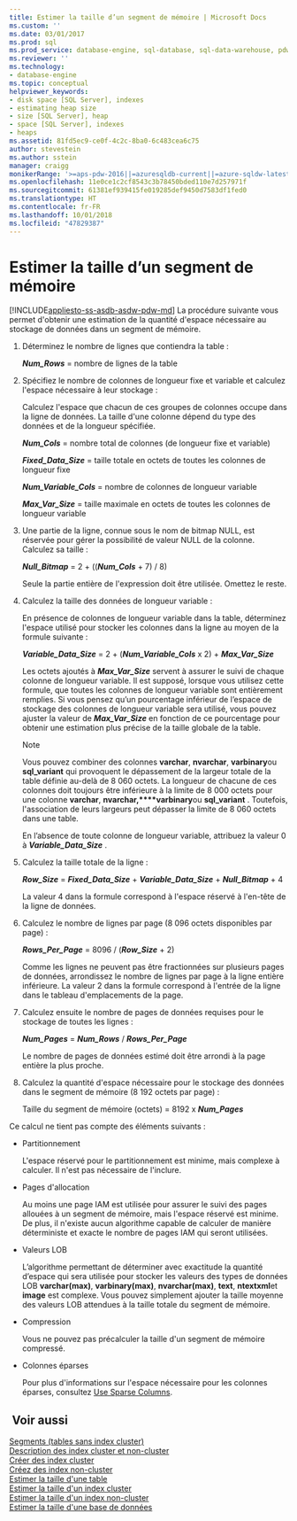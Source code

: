 ```yaml
---
title: Estimer la taille d’un segment de mémoire | Microsoft Docs
ms.custom: ''
ms.date: 03/01/2017
ms.prod: sql
ms.prod_service: database-engine, sql-database, sql-data-warehouse, pdw
ms.reviewer: ''
ms.technology:
- database-engine
ms.topic: conceptual
helpviewer_keywords:
- disk space [SQL Server], indexes
- estimating heap size
- size [SQL Server], heap
- space [SQL Server], indexes
- heaps
ms.assetid: 81fd5ec9-ce0f-4c2c-8ba0-6c483cea6c75
author: stevestein
ms.author: sstein
manager: craigg
monikerRange: '>=aps-pdw-2016||=azuresqldb-current||=azure-sqldw-latest||>=sql-server-2016||=sqlallproducts-allversions||>=sql-server-linux-2017||=azuresqldb-mi-current'
ms.openlocfilehash: 11e0ce1c2cf8543c3b78450bded110e7d257971f
ms.sourcegitcommit: 61381ef939415fe019285def9450d7583df1fed0
ms.translationtype: HT
ms.contentlocale: fr-FR
ms.lasthandoff: 10/01/2018
ms.locfileid: "47829387"
---
```

# <a name="estimate-the-size-of-a-heap"></a>Estimer la taille d’un segment de mémoire
[!INCLUDE[appliesto-ss-asdb-asdw-pdw-md](../../includes/appliesto-ss-asdb-asdw-pdw-md.md)]
  La procédure suivante vous permet d'obtenir une estimation de la quantité d'espace nécessaire au stockage de données dans un segment de mémoire.  
  
1.  Déterminez le nombre de lignes que contiendra la table :  
  
     ***Num_Rows***  = nombre de lignes de la table  
  
2.  Spécifiez le nombre de colonnes de longueur fixe et variable et calculez l'espace nécessaire à leur stockage :  
  
     Calculez l'espace que chacun de ces groupes de colonnes occupe dans la ligne de données. La taille d'une colonne dépend du type des données et de la longueur spécifiée.  
  
     ***Num_Cols***  = nombre total de colonnes (de longueur fixe et variable)  
  
     ***Fixed_Data_Size***  = taille totale en octets de toutes les colonnes de longueur fixe  
  
     ***Num_Variable_Cols***  = nombre de colonnes de longueur variable  
  
     ***Max_Var_Size***  = taille maximale en octets de toutes les colonnes de longueur variable  
  
3.  Une partie de la ligne, connue sous le nom de bitmap NULL, est réservée pour gérer la possibilité de valeur NULL de la colonne. Calculez sa taille :  
  
     ***Null_Bitmap***  = 2 + ((***Num_Cols*** + 7) / 8)  
  
     Seule la partie entière de l'expression doit être utilisée. Omettez le reste.  
  
4.  Calculez la taille des données de longueur variable :  
  
     En présence de colonnes de longueur variable dans la table, déterminez l'espace utilisé pour stocker les colonnes dans la ligne au moyen de la formule suivante :  
  
     ***Variable_Data_Size***  = 2 + (***Num_Variable_Cols*** x 2) + ***Max_Var_Size***  
  
     Les octets ajoutés à ***Max_Var_Size*** servent à assurer le suivi de chaque colonne de longueur variable. Il est supposé, lorsque vous utilisez cette formule, que toutes les colonnes de longueur variable sont entièrement remplies. Si vous pensez qu’un pourcentage inférieur de l’espace de stockage des colonnes de longueur variable sera utilisé, vous pouvez ajuster la valeur de ***Max_Var_Size*** en fonction de ce pourcentage pour obtenir une estimation plus précise de la taille globale de la table.  
  
    > [!NOTE]  
    >  Vous pouvez combiner des colonnes **varchar**, **nvarchar**, **varbinary**ou **sql_variant** qui provoquent le dépassement de la largeur totale de la table définie au-delà de 8 060 octets. La longueur de chacune de ces colonnes doit toujours être inférieure à la limite de 8 000 octets pour une colonne **varchar**, **nvarchar,****varbinary**ou **sql_variant** . Toutefois, l'association de leurs largeurs peut dépasser la limite de 8 060 octets dans une table.  
  
     En l’absence de toute colonne de longueur variable, attribuez la valeur 0 à ***Variable_Data_Size*** .  
  
5.  Calculez la taille totale de la ligne :  
  
     ***Row_Size***  = ***Fixed_Data_Size*** + ***Variable_Data_Size*** + ***Null_Bitmap*** + 4  
  
     La valeur 4 dans la formule correspond à l'espace réservé à l'en-tête de la ligne de données.  
  
6.  Calculez le nombre de lignes par page (8 096 octets disponibles par page) :  
  
     ***Rows_Per_Page***  = 8096 / (***Row_Size*** + 2)  
  
     Comme les lignes ne peuvent pas être fractionnées sur plusieurs pages de données, arrondissez le nombre de lignes par page à la ligne entière inférieure. La valeur 2 dans la formule correspond à l'entrée de la ligne dans le tableau d'emplacements de la page.  
  
7.  Calculez ensuite le nombre de pages de données requises pour le stockage de toutes les lignes :  
  
     ***Num_Pages***  = ***Num_Rows*** / ***Rows_Per_Page***  
  
     Le nombre de pages de données estimé doit être arrondi à la page entière la plus proche.  
  
8.  Calculez la quantité d'espace nécessaire pour le stockage des données dans le segment de mémoire (8 192 octets par page) :  
  
     Taille du segment de mémoire (octets) = 8192 x ***Num_Pages***  
  
 Ce calcul ne tient pas compte des éléments suivants :  
  
-   Partitionnement  
  
     L'espace réservé pour le partitionnement est minime, mais complexe à calculer. Il n'est pas nécessaire de l'inclure.  
  
-   Pages d'allocation  
  
     Au moins une page IAM est utilisée pour assurer le suivi des pages allouées à un segment de mémoire, mais l'espace réservé est minime. De plus, il n'existe aucun algorithme capable de calculer de manière déterministe et exacte le nombre de pages IAM qui seront utilisées.  
  
-   Valeurs LOB  
  
     L’algorithme permettant de déterminer avec exactitude la quantité d’espace qui sera utilisée pour stocker les valeurs des types de données LOB **varchar(max)**, **varbinary(max)**, **nvarchar(max)**, **text**, **ntextxml**et **image** est complexe. Vous pouvez simplement ajouter la taille moyenne des valeurs LOB attendues à la taille totale du segment de mémoire.  
  
-   Compression  
  
     Vous ne pouvez pas précalculer la taille d'un segment de mémoire compressé.  
  
-   Colonnes éparses  
  
     Pour plus d'informations sur l'espace nécessaire pour les colonnes éparses, consultez [Use Sparse Columns](../../relational-databases/tables/use-sparse-columns.md).  
  
## <a name="see-also"></a> Voir aussi  
 [Segments &#40;tables sans index cluster&#41;](../../relational-databases/indexes/heaps-tables-without-clustered-indexes.md)   
 [Description des index cluster et non-cluster](../../relational-databases/indexes/clustered-and-nonclustered-indexes-described.md)   
 [Créer des index cluster](../../relational-databases/indexes/create-clustered-indexes.md)   
 [Créez des index non-cluster](../../relational-databases/indexes/create-nonclustered-indexes.md)   
 [Estimer la taille d'une table](../../relational-databases/databases/estimate-the-size-of-a-table.md)   
 [Estimer la taille d'un index cluster](../../relational-databases/databases/estimate-the-size-of-a-clustered-index.md)   
 [Estimer la taille d'un index non-cluster](../../relational-databases/databases/estimate-the-size-of-a-nonclustered-index.md)   
 [Estimer la taille d'une base de données](../../relational-databases/databases/estimate-the-size-of-a-database.md)  
  
  
